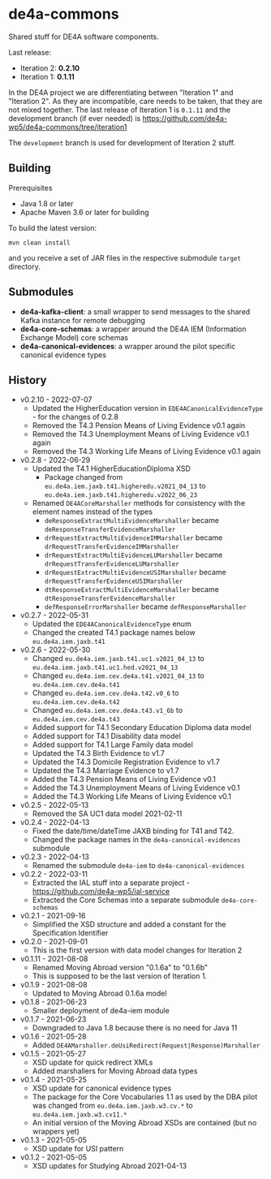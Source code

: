 # de4a-commons

Shared stuff for DE4A software components.

Last release: 
* Iteration 2: **0.2.10**
* Iteration 1: **0.1.11**

In the DE4A project we are differentiating between "Iteration 1" and "Iteration 2". As they are incompatible, care needs to be taken, that they are not mixed together.
The last release of Iteration 1 is `0.1.11` and the development branch (if ever needed) is https://github.com/de4a-wp5/de4a-commons/tree/iteration1

The `development` branch is used for development of Iteration 2 stuff.

## Building

Prerequisites
* Java 1.8 or later
* Apache Maven 3.6 or later for building

To build the latest version:

```shell
mvn clean install
```

and you receive a set of JAR files in the respective submodule `target` directory.

## Submodules

* **de4a-kafka-client**: a small wrapper to send messages to the shared Kafka instance for remote debugging
* **de4a-core-schemas**: a wrapper around the DE4A IEM (Information Exchange Model) core schemas
* **de4a-canonical-evidences**: a wrapper around the pilot specific canonical evidence types

## History


* v0.2.10 - 2022-07-07
    * Updated the HigherEducation version in `EDE4ACanonicalEvidenceType` - for the changes of 0.2.8
    * Removed the T4.3 Pension Means of Living Evidence v0.1 again
    * Removed the T4.3 Unemployment Means of Living Evidence v0.1 again
    * Removed the T4.3 Working Life Means of Living Evidence v0.1 again
* v0.2.8 - 2022-06-29
    * Updated the T4.1 HigherEducationDiploma XSD
        * Package changed from `eu.de4a.iem.jaxb.t41.higheredu.v2021_04_13` to `eu.de4a.iem.jaxb.t41.higheredu.v2022_06_23`
    * Renamed `DE4ACoreMarshaller` methods for consistency with the element names instead of the types
        * `deResponseExtractMultiEvidenceMarshaller` became `deResponseTransferEvidenceMarshaller`
        * `drRequestExtractMultiEvidenceIMMarshaller` became `drRequestTransferEvidenceIMMarshaller`
        * `drRequestExtractMultiEvidenceLUMarshaller` became `drRequestTransferEvidenceLUMarshaller`
        * `drRequestExtractMultiEvidenceUSIMarshaller` became `drRequestTransferEvidenceUSIMarshaller`
        * `dtResponseExtractMultiEvidenceMarshaller` became `dtResponseTransferEvidenceMarshaller`
        * `defResponseErrorMarshaller` became `defResponseMarshaller`
* v0.2.7 - 2022-05-31
    * Updated the `EDE4ACanonicalEvidenceType` enum
    * Changed the created T4.1 package names below `eu.de4a.iem.jaxb.t41`
* v0.2.6 - 2022-05-30
    * Changed `eu.de4a.iem.jaxb.t41.uc1.v2021_04_13` to `eu.de4a.iem.jaxb.t41.uc1.hed.v2021_04_13`
    * Changed `eu.de4a.iem.cev.de4a.t41.v2021_04_13` to `eu.de4a.iem.cev.de4a.t41`
    * Changed `eu.de4a.iem.cev.de4a.t42.v0_6` to `eu.de4a.iem.cev.de4a.t42`
    * Changed `eu.de4a.iem.cev.de4a.t43.v1_6b` to `eu.de4a.iem.cev.de4a.t43`
    * Added support for T4.1 Secondary Education Diploma data model
    * Added support for T4.1 Disability data model
    * Added support for T4.1 Large Family data model
    * Updated the T4.3 Birth Evidence to v1.7
    * Updated the T4.3 Domicile Registration Evidence to v1.7
    * Updated the T4.3 Marriage Evidence to v1.7
    * Added the T4.3 Pension Means of Living Evidence v0.1
    * Added the T4.3 Unemployment Means of Living Evidence v0.1
    * Added the T4.3 Working Life Means of Living Evidence v0.1
* v0.2.5 - 2022-05-13
    * Removed the SA UC1 data model 2021-02-11
* v0.2.4 - 2022-04-13
    * Fixed the date/time/dateTime JAXB binding for T41 and T42.
    * Changed the package names in the `de4a-canonical-evidences` submodule
* v0.2.3 - 2022-04-13
    * Renamed the submodule `de4a-iem` to `de4a-canonical-evidences`
* v0.2.2 - 2022-03-11
    * Extracted the IAL stuff into a separate project - https://github.com/de4a-wp5/ial-service
    * Extracted the Core Schemas into a separate submodule `de4a-core-schemas`
* v0.2.1 - 2021-09-16
    * Simplified the XSD structure and added a constant for the Specification Identifier
* v0.2.0 - 2021-09-01
    * This is the first version with data model changes for Iteration 2
* v0.1.11 - 2021-08-08
    * Renamed Moving Abroad version "0.1.6a" to "0.1.6b"
    * This is supposed to be the last version of Iteration 1.
* v0.1.9 - 2021-08-08
    * Updated to Moving Abroad 0.1.6a model
* v0.1.8 - 2021-06-23
    * Smaller deployment of de4a-iem module
* v0.1.7 - 2021-06-23
    * Downgraded to Java 1.8 because there is no need for Java 11
* v0.1.6 - 2021-05-28
    * Added `DE4AMarshaller.deUsiRedirect(Request|Response)Marshaller`
* v0.1.5 - 2021-05-27
    * XSD update for quick redirect XMLs
    * Added marshallers for Moving Abroad data types
* v0.1.4 - 2021-05-25
    * XSD update for canonical evidence types
    * The package for the Core Vocabularies 1.1 as used by the DBA pilot was changed from `eu.de4a.iem.jaxb.w3.cv.*` to `eu.de4a.iem.jaxb.w3.cv11.*`
    * An initial version of the Moving Abroad XSDs are contained (but no wrappers yet)
* v0.1.3 - 2021-05-05
    * XSD update for USI pattern
* v0.1.2 - 2021-05-05
    * XSD updates for Studying Abroad 2021-04-13
